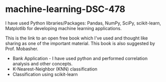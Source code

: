 # machine-learning-DSC-478
 
I have used Python libraries/Packages: Pandas, NumPy, SciPy, scikit-learn, Matplotlib for developing machine learning applications.
 
This is the link to an open free book which I've used and thought like sharing as one of the important material.
This book is also suggested by Prof. Mobasher.

- Bank Application - I have used python and performed correlation analysis and other concepts.
- K-Nearest-Neighbor (KNN) classification 
- Classification using scikit-learn

